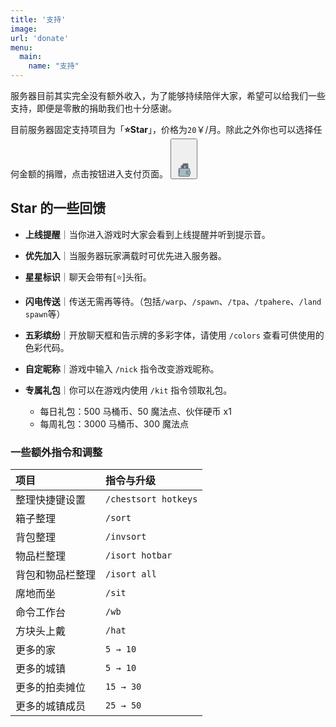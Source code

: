 ```yaml
---
title: '支持'
image:
url: 'donate' 
menu:
  main:
    name: "支持"
---
```

服务器目前其实完全没有额外收入，为了能够持续陪伴大家，希望可以给我们一些支持，即便是零散的捐助我们也十分感谢。

目前服务器固定支持项目为「**⭐️Star**」，价格为`20`￥/月。除此之外你也可以选择任何金额的捐赠，点击按钮进入支付页面。
<button class="button">
  <span class="button__text">
<span>　</span><span>　</span></span>

  <svg class="button__svg" role="presentational" viewBox="0 0 600 600">
    <defs><clipPath id="myClip"><rect x="0" y="0" width="100%" height="50%" /></clipPath></defs>
    <g clip-path="url(#myClip)"><g id="money"><path d="M441.9,116.54h-162c-4.66,0-8.49,4.34-8.62,9.83l.85,278.17,178.37,2V126.37C450.38,120.89,446.56,116.52,441.9,116.54Z" fill="#699e64" stroke="#323c44" stroke-miterlimit="10" stroke-width="14" /><path d="M424.73,165.49c-10-2.53-17.38-12-17.68-24H316.44c-.09,11.58-7,21.53-16.62,23.94-3.24.92-5.54,4.29-5.62,8.21V376.54H430.1V173.71C430.15,169.83,427.93,166.43,424.73,165.49Z" fill="#699e64" stroke="#323c44" stroke-miterlimit="10" stroke-width="14" /></g><g id="creditcard"><path d="M372.12,181.59H210.9c-4.64,0-8.45,4.34-8.58,9.83l.85,278.17,177.49,2V191.42C380.55,185.94,376.75,181.57,372.12,181.59Z" fill="#a76fe2" stroke="#323c44" stroke-miterlimit="10" stroke-width="14" /><path d="M347.55,261.85H332.22c-3.73,0-6.76-3.58-6.76-8v-35.2c0-4.42,3-8,6.76-8h15.33c3.73,0,6.76,3.58,6.76,8v35.2C354.31,258.27,351.28,261.85,347.55,261.85Z" fill="#ffdc67" /><path d="M249.73,183.76h28.85v274.8H249.73Z" fill="#323c44" /></g></g><g id="wallet"><path d="M478,288.23h-337A28.93,28.93,0,0,0,112,317.14V546.2a29,29,0,0,0,28.94,28.95H478a29,29,0,0,0,28.95-28.94h0v-229A29,29,0,0,0,478,288.23Z" fill="#a4bdc1" stroke="#323c44" stroke-miterlimit="10" stroke-width="14" /><path d="M512.83,382.71H416.71a28.93,28.93,0,0,0-28.95,28.94h0V467.8a29,29,0,0,0,28.95,28.95h96.12a19.31,19.31,0,0,0,19.3-19.3V402a19.3,19.3,0,0,0-19.3-19.3Z" fill="#a4bdc1" stroke="#323c44" stroke-miterlimit="10" stroke-width="14" /><path d="M451.46,435.79v7.88a14.48,14.48,0,1,1-29,0v-7.9a14.48,14.48,0,0,1,29,0Z" fill="#a4bdc1" stroke="#323c44" stroke-miterlimit="10" stroke-width="14" /><path d="M147.87,541.93V320.84c-.05-13.2,8.25-21.51,21.62-24.27a42.71,42.71,0,0,1,7.14-1.32l-29.36-.63a67.77,67.77,0,0,0-9.13.45c-13.37,2.75-20.32,12.57-20.27,25.77l.38,221.24c-1.57,15.44,8.15,27.08,25.34,26.1l33-.19c-15.9,0-28.78-10.58-28.76-25.93Z" fill="#7b8f91" /><path d="M148.16,343.22a6,6,0,0,0-6,6v92a6,6,0,0,0,12,0v-92A6,6,0,0,0,148.16,343.22Z" fill="#323c44" /></g>
  </svg>
</button>

## Star 的一些回馈

*  **上线提醒**｜当你进入游戏时大家会看到上线提醒并听到提示音。

* **优先加入**｜当服务器玩家满载时可优先进入服务器。

* **星星标识**｜聊天会带有[⭐️]头衔。

* **闪电传送**｜传送无需再等待。（包括`/warp`、`/spawn`、`/tpa`、`/tpahere`、`/land spawn`等）

* **五彩缤纷**｜开放聊天框和告示牌的多彩字体，请使用 `/colors` 查看可供使用的色彩代码。

* **自定昵称**｜游戏中输入 `/nick` 指令改变游戏昵称。

* **专属礼包**｜你可以在游戏内使用 `/kit` 指令领取礼包。
  - 每日礼包：500 马桶币、50 魔法点、伙伴硬币 x1
  - 每周礼包：3000 马桶币、300 魔法点

### 一些额外指令和调整

| 项目 | 指令与升级 |
| :--- | :--- |
| 整理快捷键设置 | `/chestsort hotkeys` |
| 箱子整理 | `/sort` |
| 背包整理 | `/invsort` |
| 物品栏整理 | `/isort hotbar` |
| 背包和物品栏整理 | `/isort all` |
| 席地而坐 | `/sit` |
| 命令工作台 | `/wb` |
| 方块头上戴 | `/hat` |
| 更多的家 | `5 → 10` |
| 更多的城镇 | `5 → 10` |
| 更多的拍卖摊位 | `15 → 30` |
| 更多的城镇成员 | `25 → 50` |